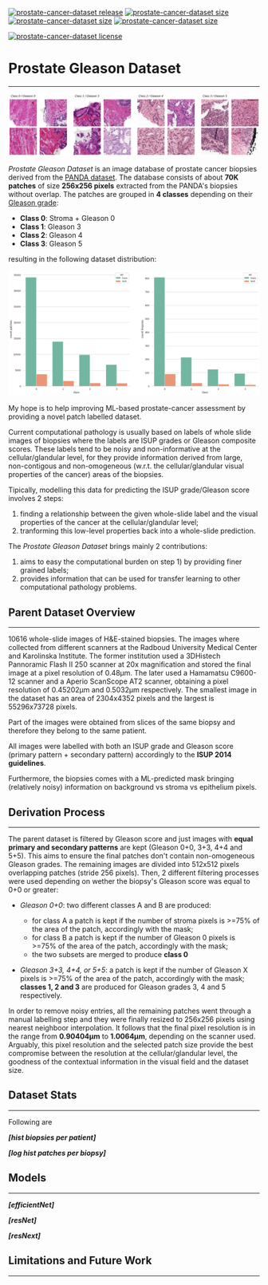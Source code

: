 [![prostate-cancer-dataset release](https://raster.shields.io/badge/release-v0.1-blue?style=plastic)](https://github.com/MicheleDamian/prostate-cancer/releases)
[![prostate-cancer-dataset size](https://raster.shields.io/badge/train-65041-green?style=plastic)](https://github.com/MicheleDamian/prostate-cancer/releases)
[![prostate-cancer-dataset size](https://raster.shields.io/badge/test-7416-orange?style=plastic)](https://github.com/MicheleDamian/prostate-cancer/releases)
[![prostate-cancer-dataset size](https://raster.shields.io/badge/size-1.8G-blue?style=plastic)](https://github.com/MicheleDamian/prostate-cancer/releases)

[![prostate-cancer-dataset license](https://licensebuttons.net/l/by-nc-sa/4.0/80x15.png)](https://creativecommons.org/licenses/by-nc-sa/4.0)


# Prostate Gleason Dataset
---

![Examples](./examples.png)

*Prostate Gleason Dataset* is an image database of prostate cancer biopsies derived from the [PANDA dataset](https://www.kaggle.com/c/prostate-cancer-grade-assessment/overview). The database consists of about **70K patches** of size **256x256 pixels** extracted from the PANDA's biopsies without overlap. The patches are grouped in **4 classes** depending on their [Gleason grade](https://en.wikipedia.org/wiki/Gleason_grading_system):

* **Class 0**: Stroma + Gleason 0 
* **Class 1**: Gleason 3 
* **Class 2**: Gleason 4 
* **Class 3**: Gleason 5 

resulting in the following dataset distribution:

![Class distribution](./class_dist.png)

My hope is to help improving ML-based prostate-cancer assessment by providing a novel patch labelled dataset. 

Current computational pathology is usually based on labels of whole slide images of biopsies where the labels are ISUP grades or Gleason composite scores. These labels tend to be noisy and non-informative at the cellular/glandular level, for they provide information derived from large, non-contigous and non-omogeneous (w.r.t. the cellular/glandular visual properties of the cancer) areas of the biopsies. 

Tipically, modelling this data for predicting the ISUP grade/Gleason score involves 2 steps: 

1. finding a relationship between the given whole-slide label and the visual properties of the cancer at the cellular/glandular level; 
2. tranforming this low-level properties back into a whole-slide prediction. 
 
The *Prostate Gleason Dataset* brings mainly 2 contributions:

1. aims to easy the computational burden on step 1) by providing finer grained labels;
2. provides information that can be used for transfer learning to other computational pathology problems.


## Parent Dataset Overview
---

10616 whole-slide images of H&E-stained biopsies. The images where collected from different scanners at the Radboud University Medical Center and Karolinska Institute. The former institution used a 3DHistech Pannoramic Flash II 250 scanner at 20x magnification and stored the final image at a pixel resolution of 0.48μm. The later used a Hamamatsu C9600-12 scanner and a Aperio ScanScope AT2 scanner, obtaining a pixel resolution of 0.45202μm and 0.5032μm respectively. The smallest image in the dataset has an area of 2304x4352 pixels and the largest is 55296x73728 pixels.

Part of the images were obtained from slices of the same biopsy and therefore they belong to the same patient.

All images were labelled with both an ISUP grade and Gleason score (primary pattern + secondary pattern) accordingly to the **ISUP 2014 guidelines**. 

Furthermore, the biopsies comes with a ML-predicted mask bringing (relatively noisy) information on background vs stroma vs epithelium pixels.


## Derivation Process
---

The parent dataset is filtered by Gleason score and just images with **equal primary and secondary patterns** are kept (Gleason 0+0, 3+3, 4+4 and 5+5). This aims to ensure the final patches don't contain non-omogeneous Gleason grades. The remaining images are divided into 512x512 pixels overlapping patches (stride 256 pixels). Then, 2 different filtering processes were used depending on wether the biopsy's Gleason score was equal to 0+0 or greater:

* *Gleason 0+0*: two different classes A and B are produced:
  - for class A a patch is kept if the number of stroma pixels is >=75% of the area of the patch, accordingly with the mask;
  - for class B a patch is kept if the number of Gleason 0 pixels is >=75% of the area of the patch, accordingly with the mask;
  - the two subsets are merged to produce **class 0**
  
* *Gleason 3+3, 4+4, or 5+5*: a patch is kept if the number of Gleason X pixels is >=75% of the area of the patch, accordingly with the mask; **classes 1, 2 and 3** are produced for Gleason grades 3, 4 and 5 respectively.

In order to remove noisy entries, all the remaining patches went through a manual labelling step and they were finally resized to 256x256 pixels using nearest neighboor interpolation. It follows that the final pixel resolution is in the range from **0.90404μm** to **1.0064μm**, depending on the scanner used. Arguably, this pixel resolution and the selected patch size provide the best compromise between the resolution at the cellular/glandular level, the goodness of the contextual information in the visual field and the dataset size.


## Dataset Stats
---

Following are 

***[hist biopsies per patient]***

***[log hist patches per biopsy]***


## Models
---


***[efficientNet]***

***[resNet]***

***[resNext]***


## Limitations and Future Work
---

